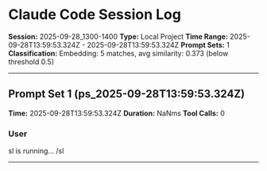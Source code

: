 # Claude Code Session Log

**Session:** 2025-09-28_1300-1400
**Type:** Local Project
**Time Range:** 2025-09-28T13:59:53.324Z - 2025-09-28T13:59:53.324Z
**Prompt Sets:** 1
**Classification:** Embedding: 5 matches, avg similarity: 0.373 (below threshold 0.5)

---

<a name="ps_2025-09-28T13:59:53.324Z"></a>
## Prompt Set 1 (ps_2025-09-28T13:59:53.324Z)

**Time:** 2025-09-28T13:59:53.324Z
**Duration:** NaNms
**Tool Calls:** 0

### User

<command-message>sl is running…</command-message>
<command-name>/sl</command-name>

---

